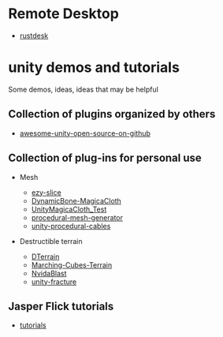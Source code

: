 # Remote Desktop
* [rustdesk](https://github.com/rustdesk/rustdesk)

# unity demos and tutorials

Some demos, ideas, ideas that may be helpful

## Collection of plugins organized by others
* [awesome-unity-open-source-on-github](https://github.com/baba-s/awesome-unity-open-source-on-github)

## Collection of plug-ins for personal use
* Mesh
  * [ezy-slice](https://github.com/DavidArayan/ezy-slice)
  * [DynamicBone-MagicaCloth](https://github.com/distony970/DynamicBone-MagicaCloth)
  * [UnityMagicaCloth_Test](https://github.com/bilter1001/UnityMagicaCloth_Test)
  * [procedural-mesh-generator](https://github.com/rystills/procedural-mesh-generator)
  * [unity-procedural-cables](https://github.com/henrihanot/unity-procedural-cables)

* Destructible terrain
  * [DTerrain](https://github.com/Ideefixze/DTerrain)
  * [Marching-Cubes-Terrain](https://github.com/Eldemarkki/Marching-Cubes-Terrain)
  * [NvidaBlast](https://github.com/liuhuixin/NvidaBlast)
  * [unity-fracture](https://github.com/ElasticSea/unity-fracture)


## Jasper Flick tutorials
* [tutorials](https://catlikecoding.com/unity/tutorials/)
